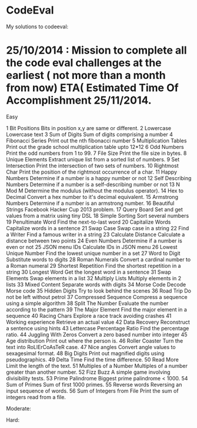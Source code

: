 CodeEval
========

My solutions to codeeval:

25/10/2014   : Mission to complete all the code eval challenges at the earliest ( not more than a month from now) ETA( Estimated Time Of Accomplishment 25/11/2014.
========== 
Easy

1	Bit Positions	Bits in position x,y are same or different.
2	Lowercase	Lowercase text
3	Sum of Digits	Sum of digits comprising a number
4	Fibonacci Series	Print out the nth fibonacci number
5	Multiplication Tables	Print out the grade school multiplication table upto 12*12
6	Odd Numbers	Print the odd numbers from 1 to 99.
7	File Size	Print the file size in bytes.
8	Unique Elements	Extract unique list from a sorted list of numbers.
9	Set Intersection	Print the intersection of two sets of numbers.
10	Rightmost Char	Print the position of the rightmost occurrence of a char.
11	Happy Numbers	Determine if a number is a happy number or not
12	Self Describing Numbers	Determine if a number is a self-describing number or not
13	N Mod M	Determine the modulus (without the modulus operator).
14	Hex to Decimal	Convert a hex number to it's decimal equivalent.
15	Armstrong Numbers	Determine if a number is an armstrong number.
16	Beautiful Strings	Facebook Hacker Cup 2013 problem.
17	Query Board	Set and get values from a matrix using tiny DSL
18	Simple Sorting	Sort several numbers
19	Penultimate Word	Find the next-to-last word
20	Capitalize Words	Capitalize words in a sentence
21	Swap Case	Swap case in a string
22	Find a Writer	Find a famous writer in a string
23	Calculate Distance	Calculate a distance between two points
24	Even Numbers	Determine if a number is even or not
25	JSON menu IDs	Calculate IDs in JSON menu
26	Lowest Unique Number	Find the lowest unique number in a set
27	Word to Digit	Substitute words to digits
28	Roman Numerals	Convert a cardinal number to a Roman numeral
29	Shortest Repetition	Find the shortest repetition in a string
30	Longest Word	Get the longest word in a sentence
31	Swap Elements	Swap elements in a list
32	Multiply Lists	Multiply elements in 2 lists
33	Mixed Content	Separate words with digits
34	Morse Code	Decode Morse code
35	Hidden Digits	Try to look behind the scenes
36	Road Trip	Do not be left without petrol
37	Compressed Sequence	Compress a sequence using a simple algorithm
38	Split The Number	Evaluate the number according to the pattern
39	The Major Element	Find the major element in a sequence
40	Racing Chars	Explore a race track avoiding crashes
41	Working experience	Retrieve an actual value
42	Data Recovery	Reconstruct a sentence using hints
43	Lettercase Percentage Ratio	Find the percentage ratio.
44	Juggling With Zeros	Convert a zero based number into integer
45	Age distribution	Print out where the person is.
46	Roller Coaster	Turn the text into RoLlErCoAsTeR case.
47	Nice angles	Convert angle values to sexagesimal format.
48	Big Digits	Print out magnified digits using pseudographics.
49	Delta Time	Find the time difference.
50	Read More	Limit the length of the text.
51	Multiples of a Number	Multiples of a number greater than another number.
52	Fizz Buzz	A simple game involving divisibility tests.
53	Prime Palindrome	Biggest prime palindrome < 1000.
54	Sum of Primes	Sum of first 1000 primes.
55	Reverse words	Reversing an input sequence of words.
56	Sum of Integers from File	Print the sum of integers read from a file.



Moderate:




Hard:

